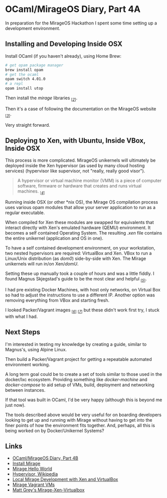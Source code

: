 # OCaml/MirageOS Diary, Part 4A

In preparation for the MirageOS Hackathon I spent some time setting
up a development environment.

## Installing and Developing Inside OSX

Install OCaml (if you haven't already), using Home Brew:

```sh
# get opam package manager
brew install opam
# get the ocaml
opam switch 4.01.0
# a repl
opam install utop
```

Then install the _mirage_ libraries <sub>[_[2](#ref2)_]</sub>.

Then it's a case of following the documentation on the MirageOS
website <sub>[_[3](#ref3)_]</sub>.

Very straight forward.

## Deploying to Xen, with Ubuntu, Inside VBox, Inside OSX

This process is more complicated. MirageOS unikernels will ultimately
be deployed inside the Xen hypervisor (as used by many cloud hosting
services) (hypervisor like supervisor, not "really, really good visor").

> A hypervisor or virtual machine monitor (VMM) is a piece of
> computer software, firmware or hardware that creates and runs
> virtual machines. <sub>[_[4](#ref4)_]</sub>


Running inside OSX (or other \*nix OS), the Mirage OS
compilation process uses various opam modules that allow your
server application to run as a regular executable.

When compiled for Xen
these modules are swapped for equivalents that interact
directly with Xen's emulated hardware (QEMU) environment. It
becomes a self contained Operating System. The resulting _.xen_
file contains the entire unikernel (application and OS in one). 

To have a self contained development environment, on your
workstation, two nested hypervisors are required: VirtualBox and
Xen. VBox to run  a Linux/Unix
distribution (as _dom0_) side-by-side with Xen. The Mirage
unikernels will run in/on Xen/_domU_.

Setting these up manually took a couple of hours and was a little
fiddly. I found Magnus Skjegstad's guide to be the most clear and
helpful <sub>[_[5](#ref5)_]</sub>.

I had pre existing Docker Machines, with host only networks, on
Virtual Box so had to adjust the instructions to use a different IP.
Another option was removing everything from VBox and starting fresh.

I looked Packer/Vagrant images <sub>[_[6](#ref6)_]</sub>
<sub>[_[7](#ref6)_]</sub> but these didn't work first try, I
stuck with what I had.

## Next Steps

I'm interested in testing my knowledge by creating a guide, similar
to Magnus's, using Alpine Linux.

Then build a Packer/Vagrant project for getting a repeatable
automated environment working.

A long term goal could be to create a set of tools similar to those
used in the docker/lxc ecosystem. Providing something like _docker-machine_
and _docker-compose_ to aid setup of VMs, build, deployment and
networking between instances.

If that tool was built in OCaml, I'd be very happy (although this
is beyond me just now).

The tools described above would be very useful for on boarding
developers looking to get up and running with Mirage without having
to get into the finer points of how the environment fits together.
And, perhaps, all this is being worked on by Docker/Unikernel
Systems?

## Links

* <a id="ref1"></a> [OCaml/MirageOS Diary, Part 4B](/ocaml-diary-4b.html)
* <a id="ref2"></a> [Install Mirage](https://mirage.io/wiki/install)
* <a id="ref3"></a> [Mirage Hello World](https://mirage.io/wiki/hello-world)
* <a id="ref4"></a> [Hypervisor, Wikipedia](https://en.wikipedia.org/wiki/Hypervisor)
* <a id="ref5"></a> [Local Mirage Development with Xen and VirtualBox](http://www.skjegstad.com/blog/2015/01/19/mirageos-xen-virtualbox/)
* <a id="ref6"></a> [Mirage Vagrant VMs](https://github.com/mirage/mirage-vagrant-vms)
* <a id="ref7"></a> [Matt Grey's Mirage-Xen-Virtualbox](https://github.com/mattgray/mirage-xen-virtualbox)
